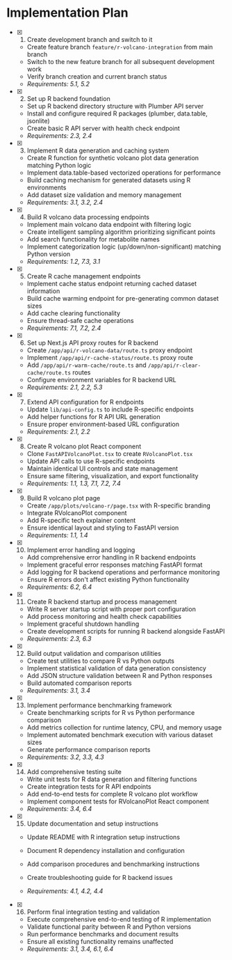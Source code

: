 # Implementation Plan

- [x] 1. Create development branch and switch to it





  - Create feature branch `feature/r-volcano-integration` from main branch
  - Switch to the new feature branch for all subsequent development work
  - Verify branch creation and current branch status
  - _Requirements: 5.1, 5.2_

- [x] 2. Set up R backend foundation





  - Set up R backend directory structure with Plumber API server
  - Install and configure required R packages (plumber, data.table, jsonlite)
  - Create basic R API server with health check endpoint
  - _Requirements: 2.3, 2.4_

- [x] 3. Implement R data generation and caching system





  - Create R function for synthetic volcano plot data generation matching Python logic
  - Implement data.table-based vectorized operations for performance
  - Build caching mechanism for generated datasets using R environments
  - Add dataset size validation and memory management
  - _Requirements: 3.1, 3.2, 2.4_

- [x] 4. Build R volcano data processing endpoints





  - Implement main volcano data endpoint with filtering logic
  - Create intelligent sampling algorithm prioritizing significant points
  - Add search functionality for metabolite names
  - Implement categorization logic (up/down/non-significant) matching Python version
  - _Requirements: 1.2, 7.3, 3.1_

- [x] 5. Create R cache management endpoints





  - Implement cache status endpoint returning cached dataset information
  - Build cache warming endpoint for pre-generating common dataset sizes
  - Add cache clearing functionality
  - Ensure thread-safe cache operations
  - _Requirements: 7.1, 7.2, 2.4_

- [x] 6. Set up Next.js API proxy routes for R backend





  - Create `/app/api/r-volcano-data/route.ts` proxy endpoint
  - Implement `/app/api/r-cache-status/route.ts` proxy route
  - Add `/app/api/r-warm-cache/route.ts` and `/app/api/r-clear-cache/route.ts` routes
  - Configure environment variables for R backend URL
  - _Requirements: 2.1, 2.2, 5.3_

- [x] 7. Extend API configuration for R endpoints





  - Update `lib/api-config.ts` to include R-specific endpoints
  - Add helper functions for R API URL generation
  - Ensure proper environment-based URL configuration
  - _Requirements: 2.1, 2.2_

- [x] 8. Create R volcano plot React component





  - Clone `FastAPIVolcanoPlot.tsx` to create `RVolcanoPlot.tsx`
  - Update API calls to use R-specific endpoints
  - Maintain identical UI controls and state management
  - Ensure same filtering, visualization, and export functionality
  - _Requirements: 1.1, 1.3, 7.1, 7.2, 7.4_

- [x] 9. Build R volcano plot page





  - Create `/app/plots/volcano-r/page.tsx` with R-specific branding
  - Integrate RVolcanoPlot component
  - Add R-specific tech explainer content
  - Ensure identical layout and styling to FastAPI version
  - _Requirements: 1.1, 1.4_

- [x] 10. Implement error handling and logging





  - Add comprehensive error handling in R backend endpoints
  - Implement graceful error responses matching FastAPI format
  - Add logging for R backend operations and performance monitoring
  - Ensure R errors don't affect existing Python functionality
  - _Requirements: 6.2, 6.4_

- [x] 11. Create R backend startup and process management











  - Write R server startup script with proper port configuration
  - Add process monitoring and health check capabilities
  - Implement graceful shutdown handling
  - Create development scripts for running R backend alongside FastAPI
  - _Requirements: 2.3, 6.3_

- [x] 12. Build output validation and comparison utilities





  - Create test utilities to compare R vs Python outputs
  - Implement statistical validation of data generation consistency
  - Add JSON structure validation between R and Python responses
  - Build automated comparison reports
  - _Requirements: 3.1, 3.4_

- [x] 13. Implement performance benchmarking framework





  - Create benchmarking scripts for R vs Python performance comparison
  - Add metrics collection for runtime latency, CPU, and memory usage
  - Implement automated benchmark execution with various dataset sizes
  - Generate performance comparison reports
  - _Requirements: 3.2, 3.3, 4.3_

- [x] 14. Add comprehensive testing suite





  - Write unit tests for R data generation and filtering functions
  - Create integration tests for R API endpoints
  - Add end-to-end tests for complete R volcano plot workflow
  - Implement component tests for RVolcanoPlot React component
  - _Requirements: 3.4, 6.4_

- [x] 15. Update documentation and setup instructions





  - Update README with R integration setup instructions
  - Document R dependency installation and configuration
  - Add comparison procedures and benchmarking instructions
  - Create troubleshooting guide for R backend issues


  - _Requirements: 4.1, 4.2, 4.4_

- [x] 16. Perform final integration testing and validation





  - Execute comprehensive end-to-end testing of R implementation
  - Validate functional parity between R and Python versions
  - Run performance benchmarks and document results
  - Ensure all existing functionality remains unaffected
  - _Requirements: 3.1, 3.4, 6.1, 6.4_